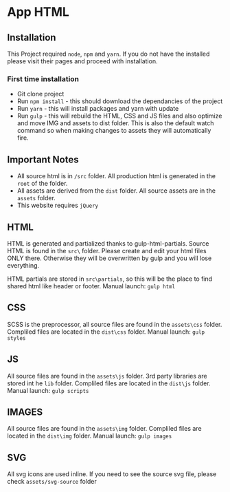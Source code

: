 # App HTML

## Installation
This Project required `node`, `npm` and `yarn`. If you do not have the installed please visit their pages and proceed with installation.
### First time installation
* Git clone project
* Run `npm install` - this should download the dependancies of the project
* Run `yarn` - this will install packages and yarn with update
* Run `gulp` - this will rebuild the HTML, CSS and JS files and also optimize and move IMG and assets to dist folder. This is also the default watch command so when making changes to assets they will automatically fire. 

## Important Notes
* All source html is in `/src` folder. All production html is generated in the `root` of the folder.
* All assets are derived from the `dist` folder. All source assets are in the `assets` folder.
* This website requires `jQuery`

## HTML
HTML is generated and partialized thanks to gulp-html-partials.
Source HTML is found in the `src\` folder. Please create and edit your html files ONLY there. Otherwise they will be overwritten by gulp and you will lose everything.

HTML partials are stored in `src\partials`, so this will be the place to find shared html like header or footer.
Manual launch: `gulp html`

## CSS
SCSS is the preprocessor, all source files are found in the `assets\css` folder.
Compliled files are located in the `dist\css` folder.
Manual launch: `gulp styles`

## JS
All source files are found in the `assets\js` folder. 3rd party libraries are stored int he `lib` folder.
Compliled files are located in the `dist\js` folder.
Manual launch: `gulp scripts`

## IMAGES
All source files are found in the `assets\img` folder.
Compliled files are located in the `dist\img` folder.
Manual launch: `gulp images`

## SVG
All svg icons are used inline.
If you need to see the source svg file, please check `assets/svg-source` folder